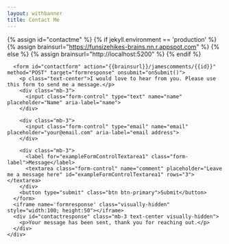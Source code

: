```yaml
---
layout: withbanner
title: Contact Me
---
```

 
{% assign id="contactme" %}
{% if jekyll.environment == 'production' %}
{% assign brainsurl="https://funsizehikes-brains.nn.r.appspot.com" %}
{% else %}
{% assign brainsurl="http://localhost:5200" %}
{% endif %}
 
<div class="container-fluid">
  <div class="row">
    <div class="col-4 d-none d-sm-block contactpicture" style="background-image: url('images/lep-selfie-crop.png');">
      <div class="contacttext">
      </div>
    </div>
    <div class="col">
       
      <form id="contactform" action="{{brainsurl}}/jamescomments/{{id}}" method="POST" target="formresponse" onsubmit="onSubmit()">
        <p class="text-center">I would love to hear from you. Please use this form to send me a message.</p>
        <div class="mb-3">
          <input class="form-control" type="text" name="name" placeholder="Name" aria-label="name">
        </div>

        <div class="mb-3">
          <input class="form-control" type="email" name="email" placeholder="your@email.com" aria-label="email address">
        </div>
         
        <div class="mb-3">
          <label for="exampleFormControlTextarea1" class="form-label">Message</label>
          <textarea class="form-control" name="comment" placeholder="Leave me a message here" id="exampleFormControlTextarea1" rows="3"></textarea>
        </div>
        <button type="submit" class="btn btn-primary">Submit</button>
      </form>
      <iframe name='formresponse' class="visually-hidden" style="width:100; height:50"></iframe>
      <div id="contactresponse" class="mb-3 text-center visually-hidden">
        <p>Your message has been sent, thank you for reaching out.</p>
      </div>
    </div>
  </div>
</div>
<script>
function onSubmit() {
  var elform=document.getElementById("contactform");
  var elmsg=document.getElementById("contactresponse");

  if( elform ) {
    elform.classList.add("visually-hidden");
  }
  if( elmsg ) {
    elmsg.classList.remove("visually-hidden");
  }
}
</script>
 
